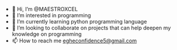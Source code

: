 - 👋 Hi, I’m @MAESTROXCEL
- 👀 I’m interested in programming
- 🌱 I’m currently learning python programming language
- 💞️ I’m looking to collaborate on projects that can help deepen my knowledge on programming
- 📫 How to reach me egheconfidence5@gmail.com

<!---
MAESTROXCEL/MAESTROXCEL is a ✨ special ✨ repository because its `README.md` (this file) appears on your GitHub profile.
You can click the Preview link to take a look at your changes.
--->
